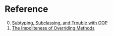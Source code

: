 # Reference

0. [Subtyping, Subclassing, and Trouble with OOP](https://okmij.org/ftp/Computation/Subtyping/)
0. [The Impoliteness of Overriding Methods](http://journal.stuffwithstuff.com/2012/12/19/the-impoliteness-of-overriding-methods/)

